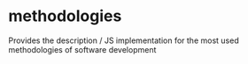 # methodologies
Provides the description / JS implementation for the most used methodologies of software development
